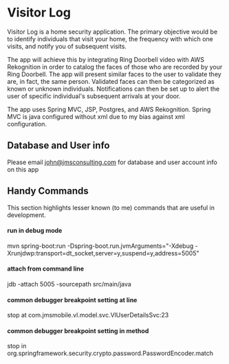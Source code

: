 # Visitor Log
Visitor Log is a home security application.  The primary objective would be to identify individuals that visit your home, the frequency with which one visits, and notify you of subsequent visits.

The app will achieve this by integrating Ring Doorbell video with AWS Rekognition in order to catalog the faces of those who are recorded by your Ring Doorbell.  The app will present similar faces to the user to validate they are, in fact, the same person.  Validated faces can then be categorized as known or unknown individuals.  Notifications can then be set up to alert the user of specific individual's subsequent arrivals at your door.

The app uses Spring MVC, JSP, Postgres, and AWS Rekognition.  Spring MVC is java configured without xml due to my bias against xml configuration.

## Database and User info
Please email john@jmsconsulting.com for database and user account info on this app

## Handy Commands

This section highlights lesser known (to me) commands that are useful in development.

#### run in debug mode
mvn spring-boot:run -Dspring-boot.run.jvmArguments="-Xdebug -Xrunjdwp:transport=dt_socket,server=y,suspend=y,address=5005"

#### attach from command line
jdb -attach 5005 -sourcepath src/main/java

#### common debugger breakpoint setting at line
stop at com.jmsmobile.vl.model.svc.VlUserDetailsSvc:23

#### common debugger breakpoint setting in method
stop in org.springframework.security.crypto.password.PasswordEncoder.match
